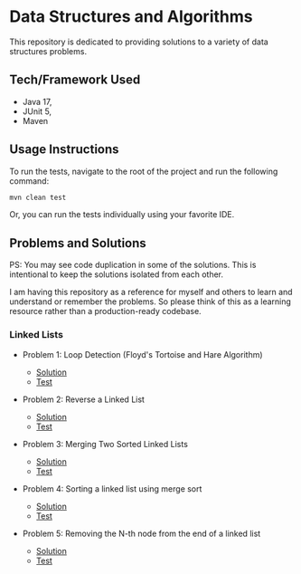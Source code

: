 # Data Structures and Algorithms

This repository is dedicated to providing solutions to a variety of data structures problems.

## Tech/Framework Used

* Java 17,
* JUnit 5,
* Maven

## Usage Instructions

To run the tests, navigate to the root of the project and run the following command:

```bash
mvn clean test
```

Or, you can run the tests individually using your favorite IDE.

## Problems and Solutions

PS: You may see code duplication in some of the solutions. This is intentional to keep the solutions isolated from each
other.

I am having this repository as a reference for myself and others to learn and understand or remember the problems.
So please think of this as a learning resource rather than a production-ready codebase.

### Linked Lists

* Problem 1: Loop Detection (Floyd's Tortoise and Hare Algorithm)
    - [Solution](linked-lists/src/main/java/com/sbg/dsa/linkedlist/LoopProblem.java)
    - [Test](linked-lists/src/test/java/com/sbg/dsa/linkedlist/LoopProblemTest.java)

* Problem 2: Reverse a Linked List
    - [Solution](linked-lists/src/main/java/com/sbg/dsa/linkedlist/ReversingProblem.java)
    - [Test](linked-lists/src/test/java/com/sbg/dsa/linkedlist/ReversingProblemTest.java)

* Problem 3: Merging Two Sorted Linked Lists
    - [Solution](linked-lists/src/main/java/com/sbg/dsa/linkedlist/MergingTwoSortedListsProblem.java)
    - [Test](linked-lists/src/test/java/com/sbg/dsa/linkedlist/MergingTwoSortedListsProblemTest.java)

* Problem 4: Sorting a linked list using merge sort
    - [Solution](linked-lists/src/main/java/com/sbg/dsa/linkedlist/MergeSortProblem.java)
    - [Test](linked-lists/src/test/java/com/sbg/dsa/linkedlist/MergeSortProblemTest.java)

* Problem 5: Removing the N-th node from the end of a linked list
    - [Solution](linked-lists/src/main/java/com/sbg/dsa/linkedlist/RemoveNthNodeFromEndProblem.java)
    - [Test](linked-lists/src/test/java/com/sbg/dsa/linkedlist/RemoveNthNodeFromEndProblemTest.java)
  
